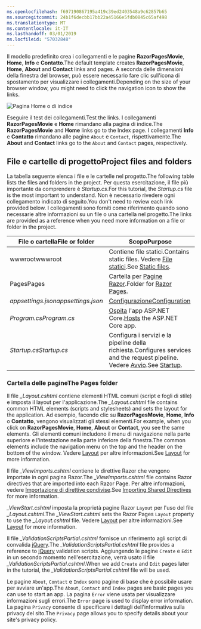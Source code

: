 ```yaml
---
ms.openlocfilehash: f697190867195a419c39ed2403548a9c62857b65
ms.sourcegitcommit: 24b1f6decbb17bb22a45166e5fdb0845c65af498
ms.translationtype: MT
ms.contentlocale: it-IT
ms.lasthandoff: 03/01/2019
ms.locfileid: "57032848"
---
```

<span data-ttu-id="d3a64-101">Il modello predefinito crea i collegamenti e le pagine **RazorPagesMovie**, **Home**, **Info** e **Contatto**.</span><span class="sxs-lookup"><span data-stu-id="d3a64-101">The default template creates **RazorPagesMovie**, **Home**, **About** and **Contact** links and pages.</span></span> <span data-ttu-id="d3a64-102">A seconda delle dimensioni della finestra del browser, può essere necessario fare clic sull'icona di spostamento per visualizzare i collegamenti.</span><span class="sxs-lookup"><span data-stu-id="d3a64-102">Depending on the size of your browser window, you might need to click the navigation icon to show the links.</span></span>

![Pagina Home o di indice](../../tutorials/razor-pages/razor-pages-start/_static/home2.png)

<span data-ttu-id="d3a64-104">Eseguire il test dei collegamenti.</span><span class="sxs-lookup"><span data-stu-id="d3a64-104">Test the links.</span></span> <span data-ttu-id="d3a64-105">I collegamenti **RazorPagesMovie** e **Home** rimandano alla pagina di indice.</span><span class="sxs-lookup"><span data-stu-id="d3a64-105">The **RazorPagesMovie** and **Home** links go to the Index page.</span></span> <span data-ttu-id="d3a64-106">I collegamenti **Info** e **Contatto** rimandano alle pagine `About` e `Contact`, rispettivamente.</span><span class="sxs-lookup"><span data-stu-id="d3a64-106">The **About** and **Contact** links go to the `About` and `Contact` pages, respectively.</span></span>

## <a name="project-files-and-folders"></a><span data-ttu-id="d3a64-107">File e cartelle di progetto</span><span class="sxs-lookup"><span data-stu-id="d3a64-107">Project files and folders</span></span>

<span data-ttu-id="d3a64-108">La tabella seguente elenca i file e le cartelle nel progetto.</span><span class="sxs-lookup"><span data-stu-id="d3a64-108">The following table lists the files and folders in the project.</span></span> <span data-ttu-id="d3a64-109">Per questa esercitazione, il file più importante da comprendere è *Startup.cs*.</span><span class="sxs-lookup"><span data-stu-id="d3a64-109">For this tutorial, the *Startup.cs* file is the most important to understand.</span></span> <span data-ttu-id="d3a64-110">Non è necessario rivedere ogni collegamento indicato di seguito.</span><span class="sxs-lookup"><span data-stu-id="d3a64-110">You don't need to review each link provided below.</span></span> <span data-ttu-id="d3a64-111">I collegamenti sono forniti come riferimento quando sono necessarie altre informazioni su un file o una cartella nel progetto.</span><span class="sxs-lookup"><span data-stu-id="d3a64-111">The links are provided as a reference when you need more information on a file or folder in the project.</span></span>

| <span data-ttu-id="d3a64-112">File o cartella</span><span class="sxs-lookup"><span data-stu-id="d3a64-112">File or folder</span></span>              | <span data-ttu-id="d3a64-113">Scopo</span><span class="sxs-lookup"><span data-stu-id="d3a64-113">Purpose</span></span> |
| ----------------- | ------------ |
| <span data-ttu-id="d3a64-114">wwwroot</span><span class="sxs-lookup"><span data-stu-id="d3a64-114">wwwroot</span></span> | <span data-ttu-id="d3a64-115">Contiene file statici.</span><span class="sxs-lookup"><span data-stu-id="d3a64-115">Contains static files.</span></span> <span data-ttu-id="d3a64-116">Vedere [File statici](xref:fundamentals/static-files).</span><span class="sxs-lookup"><span data-stu-id="d3a64-116">See [Static files](xref:fundamentals/static-files).</span></span> |
| <span data-ttu-id="d3a64-117">Pages</span><span class="sxs-lookup"><span data-stu-id="d3a64-117">Pages</span></span> | <span data-ttu-id="d3a64-118">Cartella per [Pagine Razor](xref:razor-pages/index).</span><span class="sxs-lookup"><span data-stu-id="d3a64-118">Folder for [Razor Pages](xref:razor-pages/index).</span></span> |
| <span data-ttu-id="d3a64-119">*appsettings.json*</span><span class="sxs-lookup"><span data-stu-id="d3a64-119">*appsettings.json*</span></span> | [<span data-ttu-id="d3a64-120">Configurazione</span><span class="sxs-lookup"><span data-stu-id="d3a64-120">Configuration</span></span>](xref:fundamentals/configuration/index) |
| <span data-ttu-id="d3a64-121">*Program.cs*</span><span class="sxs-lookup"><span data-stu-id="d3a64-121">*Program.cs*</span></span> | <span data-ttu-id="d3a64-122">[Ospita](xref:fundamentals/index#host) l'app ASP.NET Core.</span><span class="sxs-lookup"><span data-stu-id="d3a64-122">[Hosts](xref:fundamentals/index#host) the ASP.NET Core app.</span></span>|
| <span data-ttu-id="d3a64-123">*Startup.cs*</span><span class="sxs-lookup"><span data-stu-id="d3a64-123">*Startup.cs*</span></span> | <span data-ttu-id="d3a64-124">Configura i servizi e la pipeline della richiesta.</span><span class="sxs-lookup"><span data-stu-id="d3a64-124">Configures services and the request pipeline.</span></span> <span data-ttu-id="d3a64-125">Vedere [Avvio](xref:fundamentals/startup).</span><span class="sxs-lookup"><span data-stu-id="d3a64-125">See [Startup](xref:fundamentals/startup).</span></span>|

### <a name="the-pages-folder"></a><span data-ttu-id="d3a64-126">Cartella delle pagine</span><span class="sxs-lookup"><span data-stu-id="d3a64-126">The Pages folder</span></span>

<span data-ttu-id="d3a64-127">Il file *_Layout.cshtml* contiene elementi HTML comuni (script e fogli di stile) e imposta il layout per l'applicazione.</span><span class="sxs-lookup"><span data-stu-id="d3a64-127">The *_Layout.cshtml* file contains common HTML elements (scripts and stylesheets) and sets the layout for the application.</span></span> <span data-ttu-id="d3a64-128">Ad esempio, facendo clic su **RazorPagesMovie**, **Home**, **Info** o **Contatto**, vengono visualizzati gli stessi elementi.</span><span class="sxs-lookup"><span data-stu-id="d3a64-128">For example, when you click on **RazorPagesMovie**, **Home**, **About** or **Contact**, you see the same elements.</span></span> <span data-ttu-id="d3a64-129">Gli elementi comuni includono il menu di navigazione nella parte superiore e l'intestazione nella parte inferiore della finestra.</span><span class="sxs-lookup"><span data-stu-id="d3a64-129">The common elements include the navigation menu on the top and the header on the bottom of the window.</span></span> <span data-ttu-id="d3a64-130">Vedere [Layout](xref:mvc/views/layout) per altre informazioni.</span><span class="sxs-lookup"><span data-stu-id="d3a64-130">See [Layout](xref:mvc/views/layout) for more information.</span></span>

<span data-ttu-id="d3a64-131">Il file *_ViewImports.cshtml* contiene le direttive Razor che vengono importate in ogni pagina Razor.</span><span class="sxs-lookup"><span data-stu-id="d3a64-131">The *_ViewImports.cshtml* file contains Razor directives that are imported into each Razor Page.</span></span> <span data-ttu-id="d3a64-132">Per altre informazioni, vedere [Importazione di direttive condivise](xref:mvc/views/layout#importing-shared-directives).</span><span class="sxs-lookup"><span data-stu-id="d3a64-132">See [Importing Shared Directives](xref:mvc/views/layout#importing-shared-directives) for more information.</span></span>

<span data-ttu-id="d3a64-133">*_ViewStart.cshtml* imposta la proprietà pagine Razor `Layout` per l'uso del file *_Layout.cshtml*.</span><span class="sxs-lookup"><span data-stu-id="d3a64-133">The *_ViewStart.cshtml* sets the Razor Pages `Layout` property to use the *_Layout.cshtml* file.</span></span> <span data-ttu-id="d3a64-134">Vedere [Layout](xref:mvc/views/layout) per altre informazioni.</span><span class="sxs-lookup"><span data-stu-id="d3a64-134">See [Layout](xref:mvc/views/layout) for more information.</span></span>

<span data-ttu-id="d3a64-135">Il file *_ValidationScriptsPartial.cshtml* fornisce un riferimento agli script di convalida [jQuery](https://jquery.com/).</span><span class="sxs-lookup"><span data-stu-id="d3a64-135">The *_ValidationScriptsPartial.cshtml* file provides a reference to [jQuery](https://jquery.com/) validation scripts.</span></span> <span data-ttu-id="d3a64-136">Aggiungendo le pagine `Create` e `Edit` in un secondo momento nell'esercitazione, verrà usato il file *_ValidationScriptsPartial.cshtml*.</span><span class="sxs-lookup"><span data-stu-id="d3a64-136">When we add `Create` and `Edit` pages later in the tutorial, the *_ValidationScriptsPartial.cshtml* file will be used.</span></span>

<span data-ttu-id="d3a64-137">Le pagine `About`, `Contact` e `Index` sono pagine di base che è possibile usare per avviare un'app.</span><span class="sxs-lookup"><span data-stu-id="d3a64-137">The `About`, `Contact` and `Index` pages are basic pages you can use to start an app.</span></span> <span data-ttu-id="d3a64-138">La pagina `Error` viene usata per visualizzare informazioni sugli errori.</span><span class="sxs-lookup"><span data-stu-id="d3a64-138">The `Error` page is used to display error information.</span></span> <span data-ttu-id="d3a64-139">La pagina `Privacy` consente di specificare i dettagli dell'informativa sulla privacy del sito.</span><span class="sxs-lookup"><span data-stu-id="d3a64-139">The `Privacy` page allows you to specify details about your site's privacy policy.</span></span>
